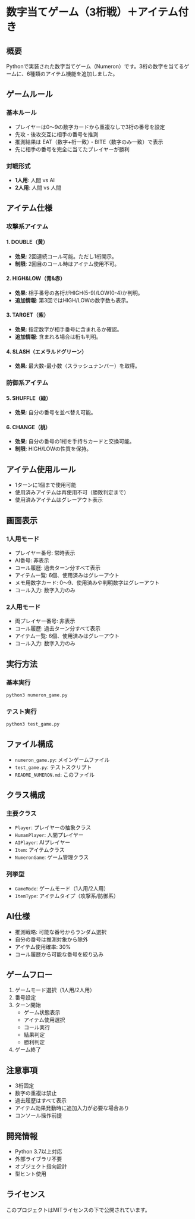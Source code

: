 # 数字当てゲーム（3桁戦）＋アイテム付き

## 概要

Pythonで実装された数字当てゲーム（Numeron）です。3桁の数字を当てるゲームに、6種類のアイテム機能を追加しました。

## ゲームルール

### 基本ルール
- プレイヤーは0〜9の数字カードから重複なしで3桁の番号を設定
- 先攻・後攻交互に相手の番号を推測
- 推測結果は EAT（数字+桁一致）・BITE（数字のみ一致）で表示
- 先に相手の番号を完全に当てたプレイヤーが勝利

### 対戦形式
- **1人用**: 人間 vs AI
- **2人用**: 人間 vs 人間

## アイテム仕様

### 攻撃系アイテム

#### 1. DOUBLE（黄）
- **効果**: 2回連続コール可能。ただし1桁開示。
- **制限**: 2回目のコール時はアイテム使用不可。

#### 2. HIGH&LOW（青&赤）
- **効果**: 相手番号の各桁がHIGH(5-9)/LOW(0-4)か判明。
- **追加情報**: 第3回ではHIGH/LOWの数字数も表示。

#### 3. TARGET（紫）
- **効果**: 指定数字が相手番号に含まれるか確認。
- **追加情報**: 含まれる場合は桁も判明。

#### 4. SLASH（エメラルドグリーン）
- **効果**: 最大数-最小数（スラッシュナンバー）を取得。

### 防御系アイテム

#### 5. SHUFFLE（緑）
- **効果**: 自分の番号を並べ替え可能。

#### 6. CHANGE（桃）
- **効果**: 自分の番号の1桁を手持ちカードと交換可能。
- **制限**: HIGH/LOWの性質を保持。

## アイテム使用ルール

- 1ターンに1個まで使用可能
- 使用済みアイテムは再使用不可（勝敗判定まで）
- 使用済みアイテムはグレーアウト表示

## 画面表示

### 1人用モード
- プレイヤー番号: 常時表示
- AI番号: 非表示
- コール履歴: 過去ターン分すべて表示
- アイテム一覧: 6個、使用済みはグレーアウト
- メモ用数字カード: 0〜9、使用済みや判明数字はグレーアウト
- コール入力: 数字入力のみ

### 2人用モード
- 両プレイヤー番号: 非表示
- コール履歴: 過去ターン分すべて表示
- アイテム一覧: 6個、使用済みはグレーアウト
- コール入力: 数字入力のみ

## 実行方法

### 基本実行
```bash
python3 numeron_game.py
```

### テスト実行
```bash
python3 test_game.py
```

## ファイル構成

- `numeron_game.py`: メインゲームファイル
- `test_game.py`: テストスクリプト
- `README_NUMERON.md`: このファイル

## クラス構成

### 主要クラス
- `Player`: プレイヤーの抽象クラス
- `HumanPlayer`: 人間プレイヤー
- `AIPlayer`: AIプレイヤー
- `Item`: アイテムクラス
- `NumeronGame`: ゲーム管理クラス

### 列挙型
- `GameMode`: ゲームモード（1人用/2人用）
- `ItemType`: アイテムタイプ（攻撃系/防御系）

## AI仕様

- 推測戦略: 可能な番号からランダム選択
- 自分の番号は推測対象から除外
- アイテム使用確率: 30%
- コール履歴から可能な番号を絞り込み

## ゲームフロー

1. ゲームモード選択（1人用/2人用）
2. 番号設定
3. ターン開始
   - ゲーム状態表示
   - アイテム使用選択
   - コール実行
   - 結果判定
   - 勝利判定
4. ゲーム終了

## 注意事項

- 3桁固定
- 数字の重複は禁止
- 過去履歴はすべて表示
- アイテム効果発動時に追加入力が必要な場合あり
- コンソール操作前提

## 開発情報

- Python 3.7以上対応
- 外部ライブラリ不要
- オブジェクト指向設計
- 型ヒント使用

## ライセンス

このプロジェクトはMITライセンスの下で公開されています。
